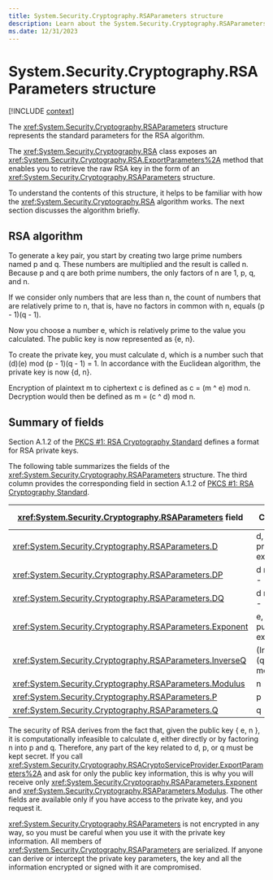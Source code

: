 ```yaml
---
title: System.Security.Cryptography.RSAParameters structure
description: Learn about the System.Security.Cryptography.RSAParameters structure.
ms.date: 12/31/2023
---
```

# System.Security.Cryptography.RSAParameters structure

[!INCLUDE [context](includes/context.md)]

The <xref:System.Security.Cryptography.RSAParameters> structure represents the standard parameters for the RSA algorithm.

The <xref:System.Security.Cryptography.RSA> class exposes an <xref:System.Security.Cryptography.RSA.ExportParameters%2A> method that enables you to retrieve the raw RSA key in the form of an <xref:System.Security.Cryptography.RSAParameters> structure.

To understand the contents of this structure, it helps to be familiar with how the <xref:System.Security.Cryptography.RSA> algorithm works. The next section discusses the algorithm briefly.

## RSA algorithm

To generate a key pair, you start by creating two large prime numbers named p and q. These numbers are multiplied and the result is called n. Because p and q are both prime numbers, the only factors of n are 1, p, q, and n.

If we consider only numbers that are less than n, the count of numbers that are relatively prime to n, that is, have no factors in common with n, equals (p - 1)(q - 1).

Now you choose a number e, which is relatively prime to the value you calculated. The public key is now represented as {e, n}.

To create the private key, you must calculate d, which is a number such that (d)(e) mod (p - 1)(q - 1) = 1. In accordance with the Euclidean algorithm, the private key is now {d, n}.

Encryption of plaintext m to ciphertext c is defined as c = (m ^ e) mod n. Decryption would then be defined as m = (c ^ d) mod n.

## Summary of fields

Section A.1.2 of the [PKCS #1: RSA Cryptography Standard](https://datatracker.ietf.org/doc/html/rfc8017#appendix-A.1.2) defines a format for RSA private keys.

The following table summarizes the fields of the <xref:System.Security.Cryptography.RSAParameters> structure. The third column provides the corresponding field in section A.1.2 of [PKCS #1: RSA Cryptography Standard](https://datatracker.ietf.org/doc/html/rfc8017#appendix-A.1.2).

| <xref:System.Security.Cryptography.RSAParameters> field    | Contains                | Corresponding PKCS #1 field |
| ---------------------------------------------------------- | ----------------------- | --------------------------- |
| <xref:System.Security.Cryptography.RSAParameters.D>        | d, the private exponent | privateExponent             |
| <xref:System.Security.Cryptography.RSAParameters.DP>       | d mod (p - 1)           | exponent1                   |
| <xref:System.Security.Cryptography.RSAParameters.DQ>       | d mod (q - 1)           | exponent2                   |
| <xref:System.Security.Cryptography.RSAParameters.Exponent> | e, the public exponent  | publicExponent              |
| <xref:System.Security.Cryptography.RSAParameters.InverseQ> | (InverseQ)(q) = 1 mod p | coefficient                 |
| <xref:System.Security.Cryptography.RSAParameters.Modulus>  | n                       | modulus                     |
| <xref:System.Security.Cryptography.RSAParameters.P>        | p                       | prime1                      |
| <xref:System.Security.Cryptography.RSAParameters.Q>        | q                       | prime2                      |

The security of RSA derives from the fact that, given the public key { e, n }, it is computationally infeasible to calculate d, either directly or by factoring n into p and q. Therefore, any part of the key related to d, p, or q must be kept secret. If you call <xref:System.Security.Cryptography.RSACryptoServiceProvider.ExportParameters%2A> and ask for only the public key information, this is why you will receive only <xref:System.Security.Cryptography.RSAParameters.Exponent> and <xref:System.Security.Cryptography.RSAParameters.Modulus>. The other fields are available only if you have access to the private key, and you request it.

<xref:System.Security.Cryptography.RSAParameters> is not encrypted in any way, so you must be careful when you use it with the private key information. All members of <xref:System.Security.Cryptography.RSAParameters> are serialized. If anyone can derive or intercept the private key parameters, the key and all the information encrypted or signed with it are compromised.

